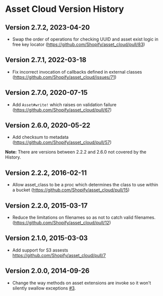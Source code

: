 # Asset Cloud Version History

## Version 2.7.2, 2023-04-20

* Swap the order of operations for checking UUID and asset exist logic in free key locator (https://github.com/Shopify/asset_cloud/pull/83)

## Version 2.7.1, 2022-03-18

* Fix incorrect invocation of callbacks defined in external classes (https://github.com/Shopify/asset_cloud/issues/71)

## Version 2.7.0, 2020-07-15

* Add `Asset#write!` which raises on validation failure (https://github.com/Shopify/asset_cloud/pull/67)

## Version 2.6.0, 2020-05-22

* Add checksum to metadata (https://github.com/Shopify/asset_cloud/pull/57)

**Note:** There are versions between 2.2.2 and 2.6.0 not covered by the History.

## Version 2.2.2, 2016-02-11

* Allow asset_class to be a proc which determines the class to use within a bucket (https://github.com/Shopify/asset_cloud/pull/15)

## Version 2.2.0, 2015-03-17

* Reduce the limitations on filenames so as not to catch valid filenames. (https://github.com/Shopify/asset_cloud/pull/12)

## Version 2.1.0, 2015-03-03

* Add support for S3 assests https://github.com/Shopify/asset_cloud/pull/7

## Version 2.0.0, 2014-09-26

* Change the way methods on asset extensions are invoke so it won't silently swallow exceptions [#3](https://github.com/Shopify/asset_cloud/pull/3).
